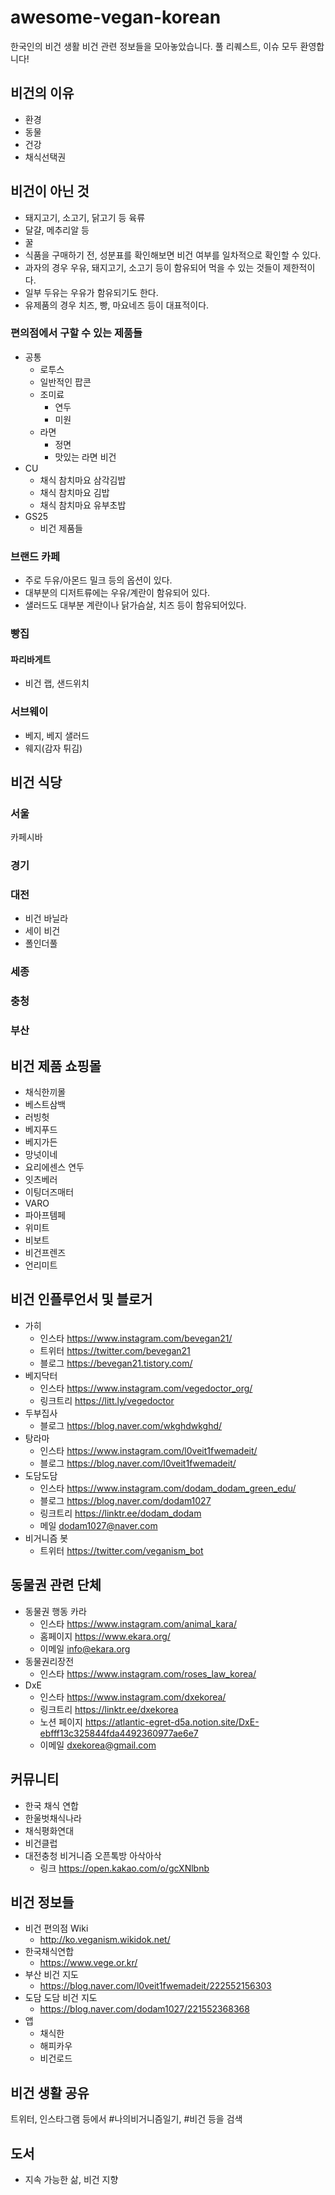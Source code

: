 # awesome-vegan-korean

한국인의 비건 생활
비건 관련 정보들을 모아놓았습니다. 풀 리퀘스트, 이슈 모두 환영합니다!

## 비건의 이유

* 환경
* 동물
* 건강
* 채식선택권

## 비건이 아닌 것

* 돼지고기, 소고기, 닭고기 등 육류
* 달걀, 메추리알 등 
* 꿀
* 식품을 구매하기 전, 성분표를 확인해보면 비건 여부를 일차적으로 확인할 수 있다. 
* 과자의 경우 우유, 돼지고기, 소고기 등이 함유되어 먹을 수 있는 것들이 제한적이다. 
* 일부 두유는 우유가 함유되기도 한다.
* 유제품의 경우 치즈, 빵, 마요네즈 등이 대표적이다.

### 편의점에서 구할 수 있는 제품들

* 공통
  * 로투스
  * 일반적인 팝콘
  * 조미료
    * 연두
    * 미원
  * 라면
    * 정면
    * 맛있는 라면 비건
* CU
  * 채식 참치마요 삼각김밥
  * 채식 참치마요 김밥
  * 채식 참치마요 유부초밥
* GS25
  * 비건 제품들

### 브랜드 카페

* 주로 두유/아몬드 밀크 등의 옵션이 있다.
* 대부분의 디저트류에는 우유/계란이 함유되어 있다.
* 샐러드도 대부분 계란이나 닭가슴살, 치즈 등이 함유되어있다.

### 빵집

#### 파리바게트

* 비건 랩, 샌드위치

### 서브웨이

* 베지, 베지 샐러드
* 웨지(감자 튀김)

## 비건 식당

### 서울

카페시바

### 경기

### 대전

* 비건 바닐라
* 세이 비건
* 폴인더풀

### 세종

### 충청

### 부산

## 비건 제품 쇼핑몰

* 채식한끼몰
* 베스트삼백
* 러빙헛
* 베지푸드
* 베지가든
* 망넛이네
* 요리에센스 연두
* 잇츠베러
* 이팅더즈매터
* VARO
* 파아프템페
* 위미트
* 비보트
* 비건프렌즈
* 언리미트

## 비건 인플루언서 및 블로거

* 가히
  * 인스타 https://www.instagram.com/bevegan21/
  * 트위터 https://twitter.com/bevegan21
  * 블로그 https://bevegan21.tistory.com/
* 베지닥터
  * 인스타 https://www.instagram.com/vegedoctor_org/
  * 링크트리 https://litt.ly/vegedoctor
* 두부집사
  * 블로그 https://blog.naver.com/wkghdwkghd/
* 탕라마
  * 인스타 https://www.instagram.com/l0veit1fwemadeit/
  * 블로그 https://blog.naver.com/l0veit1fwemadeit/
* 도담도담
  * 인스타 https://www.instagram.com/dodam_dodam_green_edu/
  * 블로그 https://blog.naver.com/dodam1027
  * 링크트리 https://linktr.ee/dodam_dodam
  * 메일 dodam1027@naver.com
* 비거니즘 봇
  * 트위터 https://twitter.com/veganism_bot

## 동물권 관련 단체

* 동물권 행동 카라
  * 인스타 https://www.instagram.com/animal_kara/
  * 홈페이지 https://www.ekara.org/
  * 이메일 info@ekara.org
* 동물권리장전
  * 인스타 https://www.instagram.com/roses_law_korea/
* DxE
  * 인스타 https://www.instagram.com/dxekorea/
  * 링크트리 https://linktr.ee/dxekorea
  * 노션 페이지 https://atlantic-egret-d5a.notion.site/DxE-ebfff13c325844fda4492360977ae6e7
  * 이메일 dxekorea@gmail.com

## 커뮤니티

* 한국 채식 연합
* 한울벗채식나라
* 채식평화연대
* 비건클럽
* 대전충청 비거니즘 오픈톡방 아삭아삭
  * 링크 https://open.kakao.com/o/gcXNlbnb

## 비건 정보들

* 비건 편의점 Wiki
  * http://ko.veganism.wikidok.net/
* 한국채식연합
  * https://www.vege.or.kr/
* 부산 비건 지도
  * https://blog.naver.com/l0veit1fwemadeit/222552156303
* 도담 도담 비건 지도
  * https://blog.naver.com/dodam1027/221552368368
* 앱
  * 채식한 
  * 해피카우
  * 비건로드

## 비건 생활 공유

트위터, 인스타그램 등에서 #나의비거니즘일기, #비건 등을 검색

## 도서

* 지속 가능한 삶, 비건 지향
